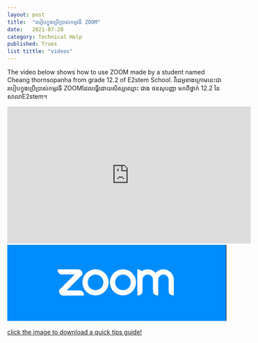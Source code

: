 ```yaml
---
layout: post
title:  "របៀបក្នុងប្រើប្រាស់កម្មវធី ZOOM"
date:   2021-07-20
category: Technical Help
published: Trues
list tittle: "videos"
---
```

The video below shows how to use ZOOM made by a student named Cheang thornsopanha    from grade 12.2 of E2stem School.
វីដេអូខាងក្រោមនេះជារបៀបក្នុងប្រើប្រាស់កម្មវធី ZOOM​ដែលធ្វើដោយសិស្សឈ្មោះ ជាង ថនសុបញ្ញា    មកពីថ្នាក់ ​12.2 នៃសាលាE2stem។
<iframe width="560" height="315" src="https://www.youtube.com/embed/1FTEF-rrOiw" title="YouTube video player" frameborder="0" allow="accelerometer; autoplay; clipboard-write; encrypted-media; gyroscope; picture-in-picture" allowfullscreen></iframe>

<a href="/categories/TechnicalHelp/assets/postImages/zoomHelp.pdf" download="Zoom Guide">
  <img src="/categories/TechnicalHelp/assets/postImages/zoomLogo.png" alt="zoomLogo" class="center">
  <p>click the image to download a quick tips guide!</p>
